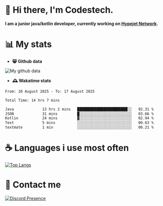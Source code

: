 # 👋 Hi there, I'm Codestech.
**I am a junior java/kotlin developer, currently working on [Hypejet Network](https://github.com/Hypejet).**

# 📊 My stats
- **😸 Github data**

![My github data](https://github-readme-stats.vercel.app/api?username=Codestech1&count_private=true&include_all_commits=true&theme=codeSTACKr)

- **🕰️ Wakatime stats**
<!--START_SECTION:waka-->

```txt
From: 10 August 2025 - To: 17 August 2025

Total Time: 14 hrs 7 mins

Java             13 hrs 2 mins   ███████████████████████░░   92.31 %
JSON             31 mins         █░░░░░░░░░░░░░░░░░░░░░░░░   03.66 %
Kotlin           24 mins         ▓░░░░░░░░░░░░░░░░░░░░░░░░   02.94 %
Text             5 mins          ░░░░░░░░░░░░░░░░░░░░░░░░░   00.63 %
textmate         1 min           ░░░░░░░░░░░░░░░░░░░░░░░░░   00.21 %
```

<!--END_SECTION:waka-->

# ☕ Languages i use most often
[![Top Langs](https://github-readme-stats.vercel.app/api/top-langs/?username=Codestech1&layout=compact&langs_count=8&exclude_repo=window5000.github.io&theme=codeSTACKr)](https://github.com/anuraghazra/github-readme-stats)

# 💬 Contact me
[![Discord Presence](https://lanyard.cnrad.dev/api/650718742157852740)](https://discord.com/users/650718742157852740)
</br>
